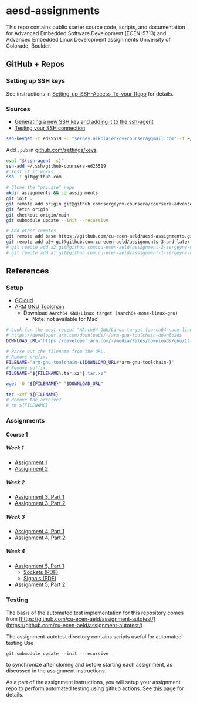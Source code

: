 # aesd-assignments
This repo contains public starter source code, scripts, and documentation for Advanced Embedded Software Development (ECEN-5713) and Advanced Embedded Linux Development assignments University of Colorado, Boulder.

## GitHub + Repos

### Setting up SSH keys

See instructions in [Setting-up-SSH-Access-To-your-Repo](https://github.com/cu-ecen-aeld/aesd-assignments/wiki/Setting-up-SSH-Access-To-your-Repo) for details.

### Sources
- [Generating a new SSH key and adding it to the ssh-agent](https://docs.github.com/en/authentication/connecting-to-github-with-ssh/generating-a-new-ssh-key-and-adding-it-to-the-ssh-agent)
- [Testing your SSH connection](https://docs.github.com/en/authentication/connecting-to-github-with-ssh/testing-your-ssh-connection)

```bash
ssh-keygen -t ed25519 -C "sergey.nikolaienkov+coursera@gmail.com" -f ~/.ssh/github-coursera-ed25519
```

Add `.pub` in [github.com/settings/keys](https://github.com/settings/keys).

```bash
eval "$(ssh-agent -s)"
ssh-add ~/.ssh/github-coursera-ed25519
# Test if it works.
ssh -T git@github.com
```

```bash
# Clone the "private" repo
mkdir assignments && cd assignments
git init .
git remote add origin git@github.com:sergeynv-coursera/coursera-advanced-embedded-linux-development-specialization.git
git fetch origin
git checkout origin/main
git submodule update --init --recursive

# Add other remotes
git remote add base https://github.com/cu-ecen-aeld/aesd-assignments.git
git remote add a3+ git@github.com:cu-ecen-aeld/assignments-3-and-later-sergeynv-coursera.git
# git remote add a2 git@github.com:cu-ecen-aeld/assignment-2-sergeynv-coursera.git
# git remote add a1 git@github.com:cu-ecen-aeld/assignment-1-sergeynv-coursera.git
```

## References

### Setup
- [GCloud](https://github.com/cu-ecen-aeld/aesd-assignments/wiki/Installing-a-Google-Cloud-Platform-(GCP)-based-actions-runner-or-build-system)
- [ARM GNU Toolchain](https://developer.arm.com/downloads/-/arm-gnu-toolchain-downloads)
  - Download `AArch64 GNU/Linux target (aarch64-none-linux-gnu)`
    - Note: not available for Mac!


```bash
# Look for the most recent "AArch64 GNU/Linux target (aarch64-none-linux-gnu)" at
# https://developer.arm.com/downloads/-/arm-gnu-toolchain-downloads
DOWNLOAD_URL="https://developer.arm.com/-/media/Files/downloads/gnu/13.2.rel1/binrel/arm-gnu-toolchain-13.2.rel1-x86_64-aarch64-none-linux-gnu.tar.xz?rev=22c39fc25e5541818967b4ff5a09ef3e&hash=E7676169CE35FC2AAECF4C121E426083871CA6E5"

# Parse out the filename from the URL.
# Remove prefix.
FILENAME="arm-gnu-toolchain-${DOWNLOAD_URL#*arm-gnu-toolchain-}"
# Remove suffix.
FILENAME="${FILENAME%.tar.xz*}.tar.xz"

wget -O "${FILENAME}" "$DOWNLOAD_URL"

tar -xvf ${FILENAME}
# Remove the archive?
# rm ${FILENAME}
```

### Assignments

#### Course 1

##### Week 1
- [Assignment 1](https://www.coursera.org/learn/linux-system-programming-introduction-to-buildroot/supplement/bnixD/assignment-1-instructions)
- [Assignment 2](https://www.coursera.org/learn/linux-system-programming-introduction-to-buildroot/supplement/U1Beh/assignment-2-instructions)

##### Week 2
- [Assignment 3, Part 1](https://www.coursera.org/learn/linux-system-programming-introduction-to-buildroot/supplement/Nh4LM/assignment-3-part-1-instructions)
- [Assignment 3, Part 2](https://www.coursera.org/learn/linux-system-programming-introduction-to-buildroot/supplement/YGf42/assignment-3-part-2-instructions)

##### Week 3
- [Assignment 4, Part 1](https://www.coursera.org/learn/linux-system-programming-introduction-to-buildroot/supplement/GT0Ld/assignment-4-part-1-instructions)
- [Assignment 4, Part 2](https://www.coursera.org/learn/linux-system-programming-introduction-to-buildroot/supplement/fdk6R/assignment-4-part-2-instructions)

##### Week 4
- [Assignment 5, Part 1](https://www.coursera.org/learn/linux-system-programming-introduction-to-buildroot/supplement/c7ZrG/assignment-5-part-1-instructions)
  - [Sockets (PDF)](https://d3c33hcgiwev3.cloudfront.net/BKfAy6NTSyinwMujU2socA_0ee2c6e43dec4ce99488f4f3ff90d8f1_Sockets.pdf?Expires=1705104000&Signature=Uk9~sx2YRhs1LxI9uE0pPkojOZ49gp5Eh9jxVXVAZuz7DdE9o4bdvH-Jw3gRonaNgL5IcSC50~vUZlhMwtmuX~7eurf4jX5wjKYcurVAhiqGjYNio7bEz4ZlvpxAoA19Ck2Uc62a-3an45c1Qg7eqiR8TmBKi5mzLbVQcLsX8sg_&Key-Pair-Id=APKAJLTNE6QMUY6HBC5A)
  - [Signals (PDF)](https://d3c33hcgiwev3.cloudfront.net/67c2eKNUSSC3NnijVMkgXg_7bce9fe876d94bf8a592d3e77fe0c4f1_Signal-Management.pdf?Expires=1705104000&Signature=jRrDmLdi8LZjPLoh7WIBBnHFe5RZ2ZPDqjCs-SwQ639fHhzaCDEdRUnd-KY16Wg2uQPSddVE8zsyFejms3Xkt2nIv1qYAyqQC~BhQ2jWebWf-3-wlxX~sBn0bcyL35cJlCOLxEFJYZdAdgO-aanu5EQ0kJJvQJReluySxTagwcM_&Key-Pair-Id=APKAJLTNE6QMUY6HBC5A)
- [Assignment 5, Part 2](https://www.coursera.org/learn/linux-system-programming-introduction-to-buildroot/supplement/oLYlx/assignment-5-part-2-instructions)

### Testing

The basis of the automated test implementation for this repository comes from [https://github.com/cu-ecen-aeld/assignment-autotest/](https://github.com/cu-ecen-aeld/assignment-autotest/)

The assignment-autotest directory contains scripts useful for automated testing  Use
```
git submodule update --init --recursive
```
to synchronize after cloning and before starting each assignment, as discussed in the assignment instructions.

As a part of the assignment instructions, you will setup your assignment repo to perform automated testing using github actions.  See [this page](https://github.com/cu-ecen-aeld/aesd-assignments/wiki/Setting-up-Github-Actions) for details.
